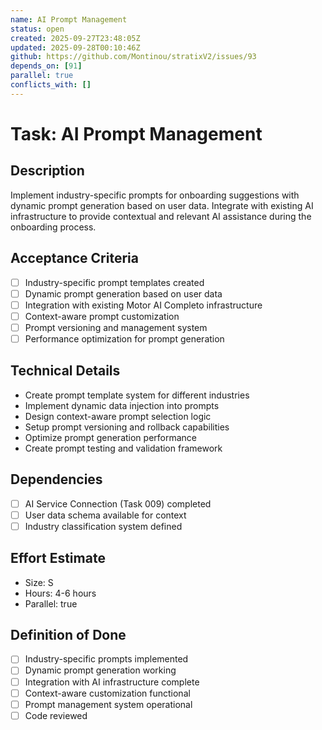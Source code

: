 ```yaml
---
name: AI Prompt Management
status: open
created: 2025-09-27T23:48:05Z
updated: 2025-09-28T00:10:46Z
github: https://github.com/Montinou/stratixV2/issues/93
depends_on: [91]
parallel: true
conflicts_with: []
---
```


# Task: AI Prompt Management

## Description
Implement industry-specific prompts for onboarding suggestions with dynamic prompt generation based on user data. Integrate with existing AI infrastructure to provide contextual and relevant AI assistance during the onboarding process.

## Acceptance Criteria
- [ ] Industry-specific prompt templates created
- [ ] Dynamic prompt generation based on user data
- [ ] Integration with existing Motor AI Completo infrastructure
- [ ] Context-aware prompt customization
- [ ] Prompt versioning and management system
- [ ] Performance optimization for prompt generation

## Technical Details
- Create prompt template system for different industries
- Implement dynamic data injection into prompts
- Design context-aware prompt selection logic
- Setup prompt versioning and rollback capabilities
- Optimize prompt generation performance
- Create prompt testing and validation framework

## Dependencies
- [ ] AI Service Connection (Task 009) completed
- [ ] User data schema available for context
- [ ] Industry classification system defined

## Effort Estimate
- Size: S
- Hours: 4-6 hours
- Parallel: true

## Definition of Done
- [ ] Industry-specific prompts implemented
- [ ] Dynamic prompt generation working
- [ ] Integration with AI infrastructure complete
- [ ] Context-aware customization functional
- [ ] Prompt management system operational
- [ ] Code reviewed